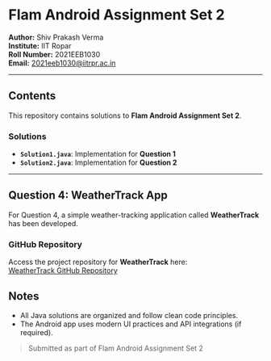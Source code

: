 # Flam Android Assignment Set 2

**Author:** Shiv Prakash Verma  
**Institute:** IIT Ropar  
**Roll Number:** 2021EEB1030  
**Email:** [2021eeb1030@iitrpr.ac.in](mailto:2021eeb1030@iitrpr.ac.in)

---

##  Contents

This repository contains solutions to **Flam Android Assignment Set 2**.

###  Solutions

- **`Solution1.java`**: Implementation for **Question 1**
- **`Solution2.java`**: Implementation for **Question 2**

---

##  Question 4: WeatherTrack App

For Question 4, a simple weather-tracking application called **WeatherTrack** has been developed.

###  GitHub Repository

Access the project repository for **WeatherTrack** here:  
 [WeatherTrack GitHub Repository](https://github.com/wizardoftrap/WeatherTrack)

##  Notes

- All Java solutions are organized and follow clean code principles.
- The Android app uses modern UI practices and API integrations (if required).

> Submitted as part of Flam Android Assignment Set 2
